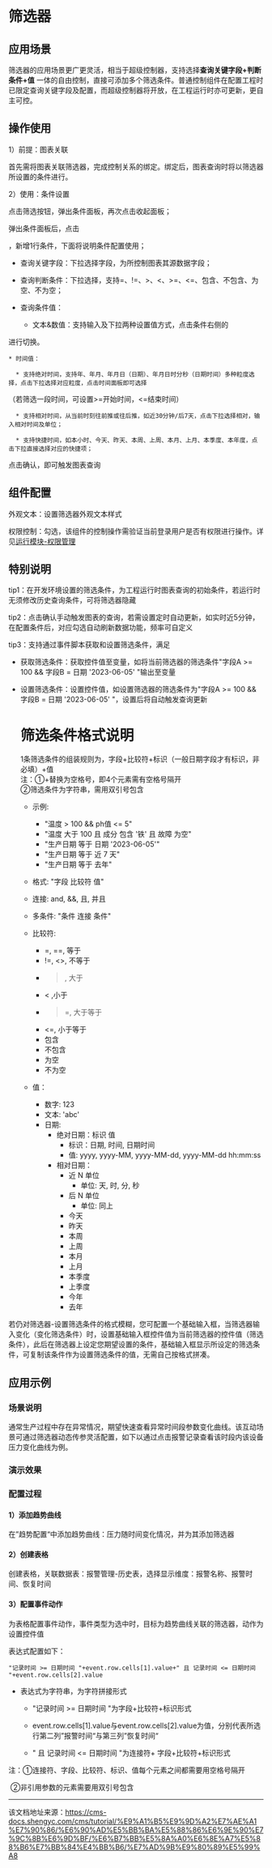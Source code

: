 # 筛选器

## 应用场景​

筛选器的应用场景更广更灵活，相当于超级控制器，支持选择**查询关键字段+判断条件+值** 一体的自由控制，直接可添加多个筛选条件。普通控制组件在配置工程时已限定查询关键字段及配置，而超级控制器将开放，在工程运行时亦可更新，更自主可控。

## 操作使用​

1）前提：图表关联

首先需将图表关联筛选器，完成控制关系的绑定。绑定后，图表查询时将以筛选器所设置的条件进行。

2）使用：条件设置

点击筛选按钮，弹出条件面板，再次点击收起面板；

弹出条件面板后，点击

，新增1行条件，下面将说明条件配置使用；

  * 查询关键字段：下拉选择字段，为所控制图表其源数据字段；

  * 查询判断条件：下拉选择，支持=、!=、>、<、>=、<=、包含、不包含、为空、不为空；

  * 查询条件值：

    * 文本&数值：支持输入及下拉两种设置值方式，点击条件右侧的

进行切换。

    * 时间值：

      * 支持绝对时间，支持年、年月、年月日（日期）、年月日时分秒（日期时间）多种粒度选择，点击下拉选择对应粒度，点击时间面板即可选择

（若筛选一段时间，可设置>=开始时间，<=结束时间）

      * 支持相对时间，从当前时刻往前推或往后推，如近30分钟/后7天，点击下拉选择相对，输入相对时间及单位；

      * 支持快捷时间，如本小时、今天、昨天、本周、上周、本月、上月、本季度、本年度，点击下拉直接选择对应的快捷项；




点击确认，即可触发图表查询

## 组件配置​

外观文本：设置筛选器外观文本样式

权限控制：勾选，该组件的控制操作需验证当前登录用户是否有权限进行操作。详见[运行模块-权限管理](/cms/tutorial/页面管理/使用运行模块/权限管理)

## 特别说明​

tip1：在开发环境设置的筛选条件，为工程运行时图表查询的初始条件，若运行时无须修改历史查询条件，可将筛选器隐藏

tip2：点击确认手动触发图表的查询，若需设置定时自动更新，如实时近5分钟，在配置条件后，对应勾选自动刷新数据功能，频率可自定义

tip3：支持通过事件脚本获取和设置筛选条件，满足

  * 获取筛选条件：获取控件值至变量，如将当前筛选器的筛选条件"字段A >= 100 && 字段B = 日期 '2023-06-05' "输出至变量



  * 设置筛选条件：设置控件值，如设置筛选器的筛选条件为"字段A >= 100 && 字段B = 日期 '2023-06-05' "，设置后将自动触发查询更新


    
    
    # 筛选条件格式说明  
    1条筛选条件的组装规则为，字段+比较符+标识（一般日期字段才有标识，非必填）+值  
    注：①+替换为空格号，即4个元素需有空格号隔开  
       ②筛选条件为字符串，需用双引号包含  
      
    - 示例:  
      - "温度 > 100 && ph值 <= 5"  
      - "温度 大于 100 且 成分 包含 '铁' 且 故障 为空"  
      - "生产日期 等于 日期 '2023-06-05'"  
      - "生产日期 等于 近 7 天"  
      - "生产日期 等于 去年"  
      
      
    - 格式: "字段 比较符 值"  
    - 连接: and, &&, 且, 并且  
    - 多条件: "条件 连接 条件"  
    - 比较符:  
      - =, ==, 等于  
      - !=, <>, 不等于  
      - >, 大于  
      - < ,小于  
      - >=, 大于等于  
      - <=, 小于等于  
      - 包含  
      - 不包含  
      - 为空  
      - 不为空  
    - 值：  
      - 数字: 123  
      - 文本: 'abc'  
      - 日期:  
        - 绝对日期：标识 值  
          - 标识：日期, 时间, 日期时间  
          - 值: yyyy, yyyy-MM, yyyy-MM-dd, yyyy-MM-dd hh:mm:ss  
        - 相对日期：  
          - 近 N 单位  
            - 单位: 天, 时, 分, 秒  
          - 后 N 单位  
            - 单位: 同上  
          - 今天  
          - 昨天  
          - 本周  
          - 上周  
          - 本月  
          - 上月  
          - 本季度  
          - 上季度  
          - 今年  
          - 去年  
    

若仍对筛选器-设置筛选条件的格式模糊，您可配置一个基础输入框，当筛选器输入变化（变化筛选条件）时，设置基础输入框控件值为当前筛选器的控件值（筛选条件），此后在筛选器上设定您期望设置的条件，基础输入框显示所设定的筛选条件，可复制该条件作为设置筛选条件的值，无需自己按格式拼凑。

## 应用示例​

### 场景说明​

通常生产过程中存在异常情况，期望快速查看异常时间段参数变化曲线。该互动场景可通过筛选器动态传参灵活配置，如下以通过点击报警记录查看该时段内该设备压力变化曲线为例。

### 演示效果​

### 配置过程​

#### 1）添加趋势曲线​

在”趋势配置“中添加趋势曲线：压力随时间变化情况，并为其添加筛选器

#### 2）创建表格​

创建表格，关联数据表：报警管理-历史表，选择显示维度：报警名称、报警时间、恢复时间

#### 3）配置事件动作​

为表格配置事件动作，事件类型为选中时，目标为趋势曲线关联的筛选器，动作为设置控件值

表达式配置如下：
    
    
    "记录时间 >= 日期时间 "+event.row.cells[1].value+" 且 记录时间 <= 日期时间 "+event.row.cells[2].value   
    

  * 表达式为字符串，为字符拼接形式

    * "记录时间 >= 日期时间 "为字段+比较符+标识形式

    * event.row.cells[1].value与event.row.cells[2].value为值，分别代表所选行第二列”报警时间“与第三列”恢复时间“

    * " 且 记录时间 <= 日期时间 "为连接符+ 字段+比较符+标识形式

注：①连接符、字段、比较符、标识、值每个元素之间都需要用空格号隔开

​ ②非引用参数的元素需要用双引号包含





---

该文档地址来源：https://cms-docs.shengyc.com/cms/tutorial/%E9%A1%B5%E9%9D%A2%E7%AE%A1%E7%90%86/%E6%90%AD%E5%BB%BA%E5%88%86%E6%9E%90%E7%9C%8B%E6%9D%BF/%E6%B7%BB%E5%8A%A0%E6%8E%A7%E5%88%B6%E7%BB%84%E4%BB%B6/%E7%AD%9B%E9%80%89%E5%99%A8